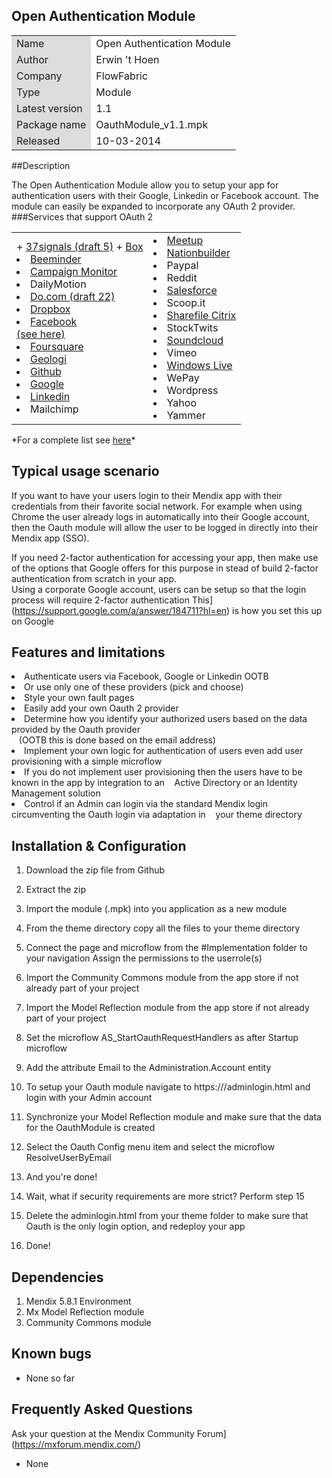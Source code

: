 ## Open Authentication Module
<table>
<tr> 
    <td bgcolor="#DDD"> Name</td><td>Open Authentication Module</td>
</tr>
<tr> 
    <td bgcolor="#DDD"> Author</td><td>Erwin 't Hoen</td>
</tr>
<tr> 
    <td bgcolor="#DDD"> Company</td><td>FlowFabric</td>
</tr>
<tr> 
    <td bgcolor="#DDD"> Type</td><td>Module</td>
</tr>
<tr> 
    <td bgcolor="#DDD"> Latest version</td><td>1.1</td>
</tr>
<tr> 
    <td bgcolor="#DDD"> Package name</td><td>OauthModule_v1.1.mpk</td>
</tr>
<tr> 
    <td bgcolor="#DDD"> Released</td><td>10-03-2014</td>
</tr>
</table>

##Description


The Open Authentication Module allow you to setup your app for authentication users with their Google, Linkedin or Facebook account.
The module can easily be expanded to incorporate any OAuth 2 provider.
###Services that support OAuth 2
<table>
<tr>
<td>
+ <a href="http://groups.google.com/group/37signals-api/browse_thread/thread/86b0da52134c1b7e">37signals (draft 5)</a>
+ <a href="http://developers.box.com/oauth/">Box</a>
<li> <a href="http://beeminder.com/api">Beeminder</a></li>
<li> <a href="http://www.campaignmonitor.com/api/getting-started/#authenticating_with_oauth">Campaign Monitor</a></li>
<li> DailyMotion
<li> <a href="https://do.com">Do.com (draft 22)</a></li>
<li> <a href="https://www.dropbox.com/developers/core/docs#oa2-authorize">Dropbox</a></li>
<li> <a href="http://developers.facebook.com/docs/authentication/">Facebook</a></li> <a href="http://www.sociallipstick.com/?p=239">(see here)</a></li>
<li> <a href="https://developer.foursquare.com/overview/auth">Foursquare</a></li>
<li> <a href="https://developers.geoloqi.com">Geologi</a></li>
<li> <a href="http://developer.github.com/v3/oauth/">Github</a></li>
<li> <a href="https://developers.google.com/accounts/docs/OAuth2">Google</a></li>
<li> <a href="https://developer.linkedin.com/documents/authentication">Linkedin</a></li>
<li> Mailchimp
</td>
<td>
<li> <a href="http://www.meetup.com/meetup_api/auth/#oauth2">Meetup</a></li>
<li> <a href="http://nationbuilder.com/api_quickstart">Nationbuilder</a></li>
<li> Paypal
<li> Reddit
<li> <a href="http://www.salesforce.com/us/developer/docs/api_rest/Content/quickstart_oauth.htm">Salesforce</a></li>
<li> Scoop.it
<li> <a href="http://www.sharefile.com/">Sharefile Citrix</a></li>
<li> StockTwits
<li> <a href="http://developers.soundcloud.com/docs/api/reference">Soundcloud</a></li>
<li> Vimeo
<li> <a href="http://msdn.microsoft.com/en-us/library/live/hh243647.aspx">Windows Live</a></li>
<li> WePay
<li> Wordpress
<li> Yahoo
<li> Yammer
</td>
</table>
*For a complete list see <a href="http://www.cheatography.com/kayalshri/cheat-sheets/oauth-end-points/">here</a>*

## Typical usage scenario


If you want to have your users login to their Mendix app with their credentials from their favorite social network. For example when using Chrome the user already logs in automatically into their Google account, then the Oauth module will allow the user to be logged in directly into their Mendix app (SSO).


If you need 2-factor authentication for accessing your app, then make use of the options that Google offers for this purpose in stead of build 2-factor authentication from scratch in your app. <br>
Using a corporate Google account, users can be setup so that the login process will require 2-factor authentication This](https://support.google.com/a/answer/184711?hl=en) is how you set this up on Google

## Features and limitations


<li> Authenticate users via Facebook, Google or Linkedin OOTB</li>
<li> Or use only one of these providers (pick and choose)</li>
<li> Style your own fault pages</li>
<li> Easily add your own Oauth 2 provider</li>
<li> Determine how you identify your authorized users based on the data provided by the Oauth provider <br>&nbsp;&nbsp;  (OOTB this is done based on the email address)</li>
<li> Implement your own logic for authentication of users even add user provisioning with a simple microflow</li>
<li> If you do not implement user provisioning then the users have to be known in the app by integration to an &nbsp;&nbsp;&nbsp;Active Directory or an Identity Management solution</li>
<li> Control if an Admin can login via the standard Mendix login circumventing the Oauth login via adaptation in &nbsp;&nbsp;&nbsp;your theme directory</li>


## Installation & Configuration

1. Download the zip file from Github
2. Extract the zip
3. Import the module (.mpk) into you application as a new module
4. From the theme directory copy all the files to your theme directory
5. Connect the page and microflow from the #Implementation folder to your navigation Assign the permissions to the userrole(s)
6. Import the Community Commons module from the app store if not already part of your project
7. Import the Model Reflection module from the app store  if not already part of your project
8. Set the microflow AS_StartOauthRequestHandlers as after Startup microflow
9. Add the attribute Email to the Administration.Account entity
10. To setup your Oauth module navigate to https://<yourapp>/adminlogin.html and login with your Admin account
11. Synchronize your Model Reflection module and make sure that the data for the OauthModule is created
12. Select the Oauth Config menu item and select the microflow ResolveUserByEmail
13. And you're done!
 

14. Wait, what if security requirements are more strict? Perform step 15
15. Delete the adminlogin.html from your theme folder to make sure that Oauth is the only login option, and redeploy your app
16. Done!


## Dependencies
 

1. Mendix 5.8.1 Environment
2. Mx Model Reflection module
3. Community Commons module


## Known bugs
 

* None so far
 

## Frequently Asked Questions
Ask your question at the Mendix Community Forum](https://mxforum.mendix.com/)

* None





